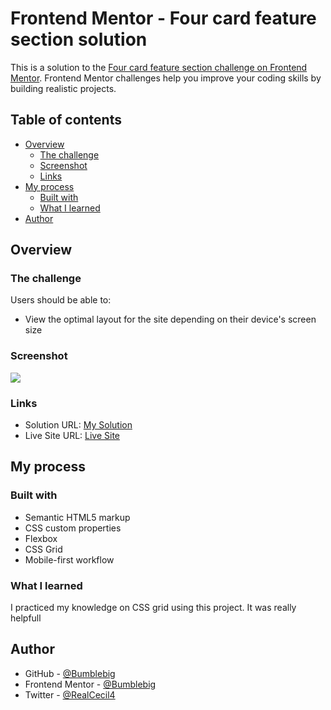 # Frontend Mentor - Four card feature section solution

This is a solution to the [Four card feature section challenge on Frontend Mentor](https://www.frontendmentor.io/challenges/four-card-feature-section-weK1eFYK). Frontend Mentor challenges help you improve your coding skills by building realistic projects. 

## Table of contents

- [Overview](#overview)
  - [The challenge](#the-challenge)
  - [Screenshot](#screenshot)
  - [Links](#links)
- [My process](#my-process)
  - [Built with](#built-with)
  - [What I learned](#what-i-learned)
- [Author](#author)


## Overview

### The challenge

Users should be able to:

- View the optimal layout for the site depending on their device's screen size

### Screenshot

![](design/screenshot.png)


### Links

- Solution URL: [My Solution](https://github.com/Bumblebig/Frontend-mentor-solutions/four-card-feature-section-master)
- Live Site URL: [Live Site](https//:bumblebig.github.io/frontend-mentor-solutions/four-card-feature-section-master/)

## My process

### Built with

- Semantic HTML5 markup
- CSS custom properties
- Flexbox
- CSS Grid
- Mobile-first workflow

### What I learned
 I practiced my knowledge on CSS grid using this project. It was really helpfull

## Author

- GitHub - [@Bumblebig](https://www.github.com/Bumblebig)
- Frontend Mentor - [@Bumblebig](https://www.frontendmentor.io/profile/Bumblebig)
- Twitter - [@RealCecil4](https://www.twitter.com/RealCecil4)

